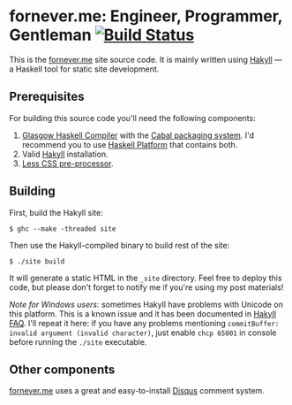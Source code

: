 fornever.me: Engineer, Programmer, Gentleman [![Build Status](https://travis-ci.org/ForNeVeR/fornever.me.svg?branch=master)](https://travis-ci.org/ForNeVeR/fornever.me)
============================================

This is the [fornever.me](http://fornever.me) site source code. It is mainly
written using [Hakyll](http://jaspervdj.be/hakyll/) — a Haskell tool for static
site development.

Prerequisites
-------------

For building this source code you'll need the following components:

1. [Glasgow Haskell Compiler](http://www.haskell.org/ghc/) with the
   [Cabal packaging system](http://www.haskell.org/cabal/). I'd recommend you to use
   [Haskell Platform](https://www.haskell.org/platform/) that contains both.
2. Valid [Hakyll](http://jaspervdj.be/hakyll/) installation.
3. [Less CSS pre-processor](http://lesscss.org/).

Building
--------

First, build the Hakyll site:

    $ ghc --make -threaded site

Then use the Hakyll-compiled binary to build rest of the site:

    $ ./site build

It will generate a static HTML in the `_site` directory. Feel free to deploy this code, but please don't forget to
notify me if you're using my post materials!

*Note for Windows users:* sometimes Hakyll have problems with Unicode on this platform. This is a known issue and it has
been documented in [Hakyll FAQ](http://jaspervdj.be/hakyll/tutorials/faq.html). I'll repeat it here: if you have any
problems mentioning `commitBuffer: invalid argument (invalid character)`, just enable `chcp 65001` in console before
running the `./site` executable.

Other components
----------------

[fornever.me](http://fornever.me) uses a great and easy-to-install [Disqus](https://disqus.com/) comment system.
